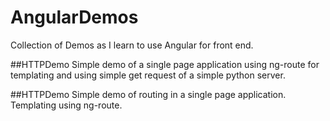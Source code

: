 # AngularDemos

Collection of Demos as I learn to use Angular for front end.

##HTTPDemo
Simple demo of a single page application using ng-route for templating and using simple get request of a simple python server.

##HTTPDemo
Simple demo of routing in a single page application. Templating using ng-route.
